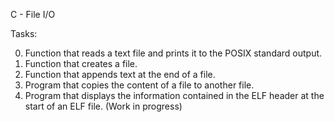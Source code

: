 C - File I/O

Tasks:

0. Function that reads a text file and prints it to the POSIX standard output.
1. Function that creates a file.
2. Function that appends text at the end of a file.
3. Program that copies the content of a file to another file.
4. Program that displays the information contained in the ELF header at the start of an ELF file. (Work in progress)

